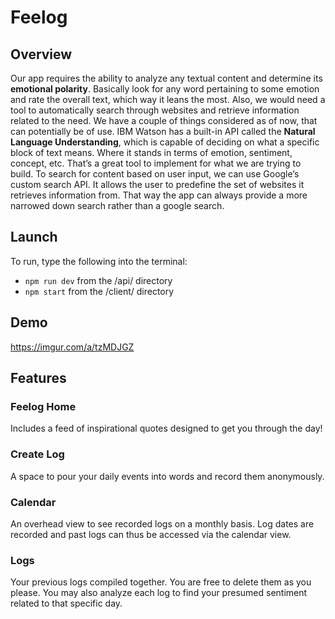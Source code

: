 # Feelog

## Overview

Our app requires the ability to analyze any textual content and determine its **emotional polarity**. Basically look for any word pertaining to some emotion and rate the overall text, which way it leans the most. Also, we would need a tool to automatically search through websites and retrieve information related to the need. We have a couple of things considered as of now, that can potentially be of use. IBM Watson has a built-in API called the **Natural Language Understanding**, which is capable of deciding on what a specific block of text means. Where it stands in terms of emotion, sentiment, concept, etc. That’s a great tool to implement for what we are trying to build. To search for content based on user input, we can use Google’s custom search API. It allows the user to predefine the set of websites it retrieves information from. That way the app can always provide a more narrowed down search rather than a google search.

## Launch

To run, type the following into the terminal:

- `npm run dev` from the /api/ directory
- `npm start` from the /client/ directory

## Demo

https://imgur.com/a/tzMDJGZ

## Features

### Feelog Home

Includes a feed of inspirational quotes designed to get you through the day!

### Create Log

A space to pour your daily events into words and record them anonymously.

### Calendar

An overhead view to see recorded logs on a monthly basis. Log dates are recorded and past logs can thus be accessed via the calendar view.

### Logs

Your previous logs compiled together. You are free to delete them as you please. You may also analyze each log to find your presumed sentiment related to that specific day.
